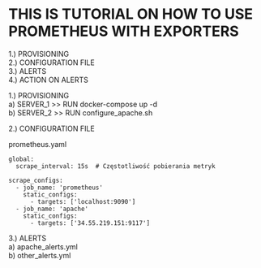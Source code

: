 # THIS IS TUTORIAL ON HOW TO USE PROMETHEUS WITH EXPORTERS  

1.) PROVISIONING   
2.) CONFIGURATION FILE  
3.) ALERTS    
4.) ACTION ON ALERTS  



1.) PROVISIONING  
a) SERVER_1 >> RUN docker-compose up -d   
b) SERVER_2 >> RUN configure_apache.sh  

2.) CONFIGURATION FILE  

prometheus.yaml  
```
global:
  scrape_interval: 15s  # Częstotliwość pobierania metryk

scrape_configs:
  - job_name: 'prometheus'
    static_configs:
      - targets: ['localhost:9090']
  - job_name: 'apache'
    static_configs:
      - targets: ['34.55.219.151:9117']
```

3.) ALERTS   
a) apache_alerts.yml  
b) other_alerts.yml  
